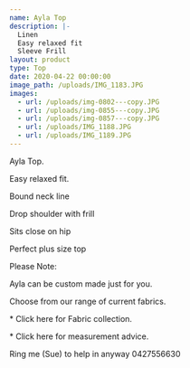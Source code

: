 ```yaml
---
name: Ayla Top
description: |-
  Linen
  Easy relaxed fit
  Sleeve Frill
layout: product
type: Top
date: 2020-04-22 00:00:00
image_path: /uploads/IMG_1183.JPG
images:
  - url: /uploads/img-0802---copy.JPG
  - url: /uploads/img-0855---copy.JPG
  - url: /uploads/img-0857---copy.JPG
  - url: /uploads/IMG_1188.JPG
  - url: /uploads/IMG_1189.JPG
---
```


Ayla Top.&nbsp;

Easy relaxed fit.&nbsp;&nbsp;

Bound neck line&nbsp;&nbsp;

Drop shoulder with frill&nbsp;

Sits close on hip

Perfect plus size top

Please Note:

Ayla can be custom made just for you.

Choose from our range of current fabrics.

\* Click here for Fabric collection.

\* Click here for measurement advice.

Ring me (Sue) to help in anyway 0427556630